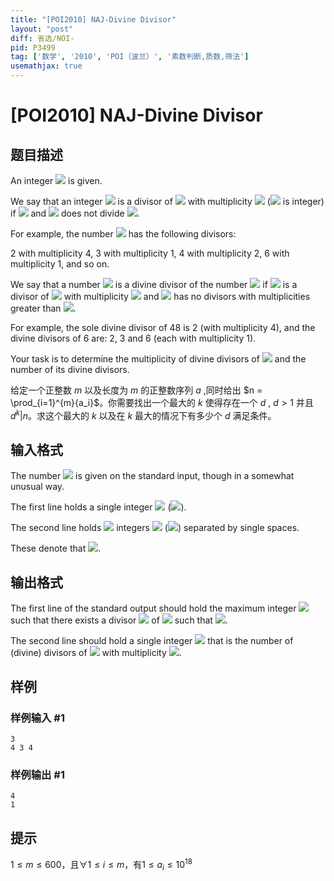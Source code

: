 ```yaml
---
title: "[POI2010] NAJ-Divine Divisor"
layout: "post"
diff: 省选/NOI-
pid: P3499
tag: ['数学', '2010', 'POI（波兰）', '素数判断,质数,筛法']
usemathjax: true
---
```


# [POI2010] NAJ-Divine Divisor
## 题目描述

An integer ![](http://main.edu.pl/images/OI17/naj-en-tex.1.png) is given.

We say that an integer ![](http://main.edu.pl/images/OI17/naj-en-tex.2.png) is a divisor of ![](http://main.edu.pl/images/OI17/naj-en-tex.3.png) with multiplicity ![](http://main.edu.pl/images/OI17/naj-en-tex.4.png)    (![](http://main.edu.pl/images/OI17/naj-en-tex.5.png) is integer) if ![](http://main.edu.pl/images/OI17/naj-en-tex.6.png) and ![](http://main.edu.pl/images/OI17/naj-en-tex.7.png) does not divide ![](http://main.edu.pl/images/OI17/naj-en-tex.8.png).

For example, the number ![](http://main.edu.pl/images/OI17/naj-en-tex.9.png) has the following divisors:

2 with multiplicity 4, 3 with multiplicity 1, 4 with multiplicity 2, 6 with multiplicity 1, and so on.

We say that a number ![](http://main.edu.pl/images/OI17/naj-en-tex.10.png) is a  divine divisor of the number ![](http://main.edu.pl/images/OI17/naj-en-tex.11.png)    if ![](http://main.edu.pl/images/OI17/naj-en-tex.12.png) is a divisor of ![](http://main.edu.pl/images/OI17/naj-en-tex.13.png) with multiplicity ![](http://main.edu.pl/images/OI17/naj-en-tex.14.png) and ![](http://main.edu.pl/images/OI17/naj-en-tex.15.png) has no divisors    with multiplicities greater than ![](http://main.edu.pl/images/OI17/naj-en-tex.16.png).

For example, the sole divine divisor of 48 is 2 (with multiplicity 4),    and the divine divisors of 6 are: 2, 3 and 6 (each with multiplicity 1).

Your task is to determine the multiplicity of divine divisors of ![](http://main.edu.pl/images/OI17/naj-en-tex.17.png)    and the number of its divine divisors.

给定一个正整数 $m$ 以及长度为 $m$ 的正整数序列  $a$ ,同时给出  $n = \prod_{i=1}^{m}{a_i}$。你需要找出一个最大的 $k$ 使得存在一个 $d$ , $d > 1$ 并且 $d^k | n$。求这个最大的 $k$ 以及在 $k$ 最大的情况下有多少个 $d$ 满足条件。
## 输入格式

The number ![](http://main.edu.pl/images/OI17/naj-en-tex.18.png) is given on the standard input, though in a somewhat unusual way.

The first line holds a single integer ![](http://main.edu.pl/images/OI17/naj-en-tex.19.png) (![](http://main.edu.pl/images/OI17/naj-en-tex.20.png)).

The second line holds ![](http://main.edu.pl/images/OI17/naj-en-tex.21.png) integers ![](http://main.edu.pl/images/OI17/naj-en-tex.22.png) (![](http://main.edu.pl/images/OI17/naj-en-tex.23.png))    separated by single spaces.

These denote that ![](http://main.edu.pl/images/OI17/naj-en-tex.24.png).

## 输出格式

The first line of the standard output should hold the maximum integer ![](http://main.edu.pl/images/OI17/naj-en-tex.25.png)    such that there exists a divisor ![](http://main.edu.pl/images/OI17/naj-en-tex.26.png) of ![](http://main.edu.pl/images/OI17/naj-en-tex.27.png) such that ![](http://main.edu.pl/images/OI17/naj-en-tex.28.png).

The second line should hold a single integer ![](http://main.edu.pl/images/OI17/naj-en-tex.29.png) that is the number of    (divine) divisors of ![](http://main.edu.pl/images/OI17/naj-en-tex.30.png) with multiplicity ![](http://main.edu.pl/images/OI17/naj-en-tex.31.png).

## 样例

### 样例输入 #1
```
3
4 3 4
```
### 样例输出 #1
```
4
1
```
## 提示

$1\le m\le 600$，且$\forall 1\le i\le m$，有$1\le a_i\le 10^{18}$

